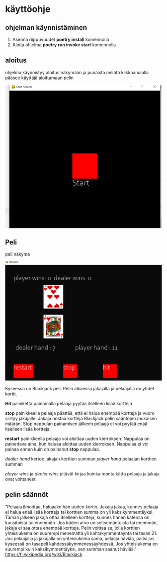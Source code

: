 # käyttöohje

## ohjelman käynnistäminen

1. Asenna riippuvuudet  **poetry install** komennolla
2. Aloita ohjelma **poetry run invoke start** komennolla

## aloitus

ohjelma käynnistyy aloitus näkymään ja punaista neliötä klikkaamaalla pääsee käyttäjä aloittamaan pelin

![kuva](https://github.com/juhani-dev/ot-harjoitustyo2021/blob/master/dokumentaatio/kuvat/start.png)

## Peli
peli näkymä

![kuva](https://github.com/juhani-dev/ot-harjoitustyo2021/blob/master/dokumentaatio/kuvat/game.png)

Kyseessä on Blackjack peli.  Pelin alkaessa jakajalla ja pelaajalla on yhdet kortit. 

 **Hit** painiketta painamalla pelaaja pyytää itselleen lisää kortteja

 **stop** painikkeella pelaaja päättää, että ei halua enempää kortteja ja vuoro siirtyy jakajalle.  Jakaja nostaa kortteja Blackjack pelin sääntöjen mukaisen määrän. Stop nappulan painamisen jälkeen pelaaja ei voi pyytää enää itselleen lisää kortteja.

 **restart** painikkeella pelaaja voi aloittaa uuden kierroksen.  Nappulaa on painettava aina, kun haluaa aloittaa uuden kierroksen.  Nappulaa ei voi painaa ennen kuin on painanut **stop** nappulaa. 

 *dealer hand* kertoo jakajan korttien summan *player hand* pelaajan korttien summan

 *player wins* ja *dealer wins* pitävät kirjaa kuinka monta kättä pelaaja ja jakaja ovat voittaneet

## pelin säännöt

"Pelaaja ilmoittaa, haluaako hän uuden kortin. Jakaja jakaa, kunnes pelaaja ei halua enää lisää kortteja tai korttien summa on yli kaksikymmentäyksi. Tämän jälkeen jakaja ottaa itselleen kortteja, kunnes hänen kätensä on kuusitoista tai enemmän. Jos käden arvo on seitsemäntoista tai enemmän, jakaja ei saa ottaa enempää kortteja. Pelin voittaa se, jolla korttien yhteislukema on suurempi menemättä yli kahtakymmentäyhtä tai tasan 21.  Jos pelaajalla ja jakajalla on yhteislukema sama, pelaaja häviää, paitsi jos kyseessä on tasapeli kahdessakymmenessäyhdessä.  Jos yhteislukema on suurempi kuin kaksikymmentäyksi, sen summan saanut häviää." https://fi.wikipedia.org/wiki/Blackjack